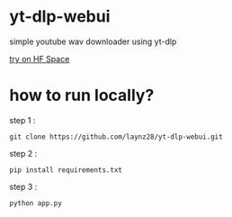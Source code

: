 # yt-dlp-webui
simple youtube wav downloader using yt-dlp

[try on HF Space](https://huggingface.co/spaces/Hev832/youtube_downloader)


# how to run locally?

step 1 :
````
git clone https://github.com/laynz28/yt-dlp-webui.git
````
step 2 :

```
pip install requirements.txt
```

step 3 : 

```
python app.py
```

